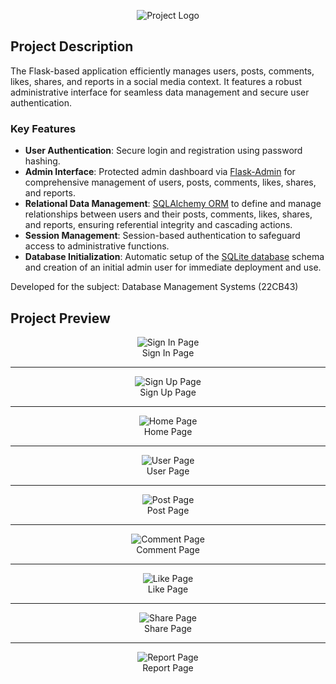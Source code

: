 <p align="center">
  <img src="app/assets/logo-transparent.png" alt="Project Logo">
</p>

## Project Description

The Flask-based application efficiently manages users, posts, comments, likes, shares, and reports in a social media context. It features a robust administrative interface for seamless data management and secure user authentication.

### Key Features

- **User Authentication**: Secure login and registration using password hashing.
- **Admin Interface**: Protected admin dashboard via [Flask-Admin](https://github.com/areebahmeddd/MediaDB/blob/main/app/admin_views.py) for comprehensive management of users, posts, comments, likes, shares, and reports.
- **Relational Data Management**: [SQLAlchemy ORM](https://github.com/areebahmeddd/MediaDB/blob/main/app/models.py) to define and manage relationships between users and their posts, comments, likes, shares, and reports, ensuring referential integrity and cascading actions.
- **Session Management**: Session-based authentication to safeguard access to administrative functions.
- **Database Initialization**: Automatic setup of the [SQLite database](https://github.com/areebahmeddd/MediaDB/blob/main/config.py) schema and creation of an initial admin user for immediate deployment and use.

Developed for the subject: Database Management Systems (22CB43)

## Project Preview

<p align="center">
  <img src="app/assets/sign_in.png" alt="Sign In Page">
  <br>
  Sign In Page
</p>

---

<p align="center">
  <img src="app/assets/sign_up.png" alt="Sign Up Page">
  <br>
  Sign Up Page
</p>

---

<p align="center">
  <img src="app/assets/home.png" alt="Home Page">
  <br>
  Home Page
</p>

---

<p align="center">
  <img src="app/assets/user.png" alt="User Page">
  <br>
  User Page
</p>

---

<p align="center">
  <img src="app/assets/post.png" alt="Post Page">
  <br>
  Post Page
</p>

---

<p align="center">
  <img src="app/assets/comment.png" alt="Comment Page">
  <br>
  Comment Page
</p>

---

<p align="center">
  <img src="app/assets/like.png" alt="Like Page">
  <br>
  Like Page
</p>

---

<p align="center">
  <img src="app/assets/share.png" alt="Share Page">
  <br>
  Share Page
</p>

---

<p align="center">
  <img src="app/assets/report.png" alt="Report Page">
  <br>
  Report Page
</p>
